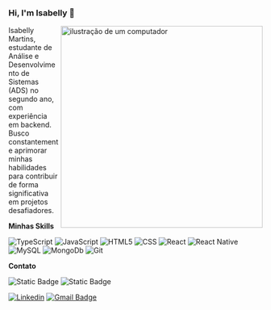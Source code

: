 ### Hi, I'm Isabelly 👋
<img src="https://raw.githubusercontent.com/MicaelliMedeiros/micaellimedeiros/master/image/computer-illustration.png" alt="ilustração de um computador" min-width="400px" max-width="400px" width="400px" align="right">

<p align="left"> 
  Isabelly Martins, estudante de Análise e Desenvolvimento de Sistemas (ADS) no segundo ano, com experiência em backend. 
  Busco constantemente aprimorar minhas habilidades para contribuir de forma significativa em projetos desafiadores.
</p>

**Minhas Skills**

![TypeScript](https://img.shields.io/badge/TypeScript-logoColor%3D%233178C6?style=flat&logo=typescript&color=%23333333)
![JavaScript](https://img.shields.io/badge/-JavaScript-333333?style=flat&logo=javascript)
![HTML5](https://img.shields.io/badge/-HTML5-333333?style=flat&logo=HTML5)
![CSS](https://img.shields.io/badge/-CSS-333333?style=flat&logo=CSS3&logoColor=1572B6)
![React](https://img.shields.io/badge/-React-333333?style=flat&logo=react)
![React Native](https://img.shields.io/badge/-React%20Native-333333?style=flat&logo=react)
![MySQL](https://img.shields.io/badge/-MySQL-333333?style=flat&logo=mysql)
![MongoDb](https://img.shields.io/badge/Mongodb-logoColor%3D%233178C6?style=flat&logo=mongodb&color=%23333333)
![Git](https://img.shields.io/badge/Git-333333?logo=git&color=%23333333)

</p>


**Contato**

![Static Badge](https://img.shields.io/badge/Linkedin-333333?logo=linkedin&logoColor=%230A66C2)
![Static Badge](https://img.shields.io/badge/Gmail-333333?logo=gmail&link=isabellymartinsmota6%40gmail.com)

[![Linkedin](https://img.shields.io/badge/-username-blue?style=flat-square&logo=Linkedin&logoColor=white&link=https://www.linkedin.com/in/isabelly-martins-mota-060365229/)](https://www.linkedin.com/in/isabelly-martins-mota-060365229/)
[![Gmail Badge](https://img.shields.io/badge/-seuemail@email.com-006bed?style=flat-square&logo=Gmail&logoColor=white&link=mailto:SEU-EMAIL)](mailto:SEU-EMAIL)
